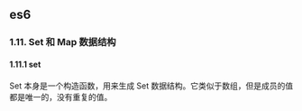 ## es6

### 1.11. Set 和 Map 数据结构

#### 1.11.1 set

Set 本身是一个构造函数，用来生成 Set 数据结构。它类似于数组，但是成员的值都是唯一的，没有重复的值。

